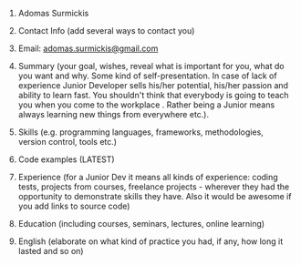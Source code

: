 1. Adomas Surmickis
2. Contact Info (add several ways to contact you)
3. Email: adomas.surmickis@gmail.com

4. Summary (your goal, wishes, reveal what is important for you, what do you want and why.
Some kind of self-presentation. In case of lack of experience  Junior Developer sells his/her potential, his/her passion and ability to learn fast. You shouldn't think that everybody is going to teach you when you come to the workplace . Rather being a Junior means always
learning new things from everywhere etc.).
5. Skills (e.g. programming languages, frameworks, methodologies, version control, tools etc.)
6. Code examples (LATEST)
7. Experience (for a Junior Dev it means all kinds of experience: coding tests, projects from courses,
freelance projects - wherever they had the opportunity to demonstrate skills they have.
Also it would be awesome if you add links to source code)
8. Education (including courses, seminars, lectures, online learning)
9. English (elaborate on what kind of practice you had, if any, how long it lasted and so on)
